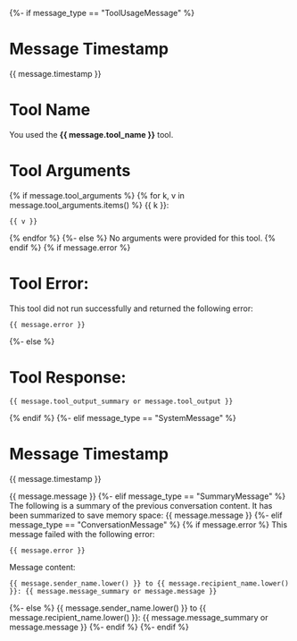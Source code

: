 {%- if message_type == "ToolUsageMessage" %}
# Message Timestamp
{{ message.timestamp }}

# Tool Name
You used the **{{ message.tool_name }}** tool.
# Tool Arguments
{% if message.tool_arguments %}
{% for k, v in message.tool_arguments.items() %}
{{ k }}:
```
{{ v }}
```
{% endfor %}
{%- else %}
No arguments were provided for this tool.
{% endif %}
{% if message.error %}
# Tool Error:
This tool did not run successfully and returned the following error:
```
{{ message.error }}
```
{%- else %}
# Tool Response:
```
{{ message.tool_output_summary or message.tool_output }}
```
{% endif %}
{%- elif message_type == "SystemMessage" %}
# Message Timestamp
{{ message.timestamp }}

{{ message.message }}
{%- elif message_type == "SummaryMessage" %}
The following is a summary of the previous conversation content. It has been summarized to save memory space:
{{ message.message }}
{%- elif message_type == "ConversationMessage" %}
{% if message.error %}
This message failed with the following error:
```
{{ message.error }}
```
Message content:
```
{{ message.sender_name.lower() }} to {{ message.recipient_name.lower() }}: {{ message.message_summary or message.message }}
```
{%- else %}
{{ message.sender_name.lower() }} to {{ message.recipient_name.lower() }}: {{ message.message_summary or message.message }}
{%- endif %}
{%- endif %}